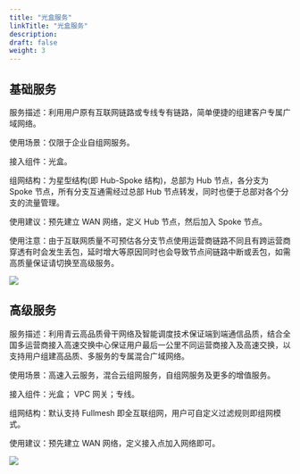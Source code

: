 ```yaml
---
title: "光盒服务"
linkTitle: "光盒服务"
description:
draft: false
weight: 3
---
```


## 基础服务

服务描述：利用用户原有互联网链路或专线专有链路，简单便捷的组建客户专属广域网络。

使用场景：仅限于企业自组网服务。

接入组件：光盒。

组网结构：为星型结构(即 Hub-Spoke 结构)，总部为 Hub 节点，各分支为 Spoke 节点，所有分支互通需经过总部 Hub 节点转发，同时也便于总部对各个分支的流量管理。

使用建议：预先建立 WAN 网络，定义 Hub 节点，然后加入 Spoke 节点。

使用注意：由于互联网质量不可预估各分支节点使用运营商链路不同且有跨运营商穿透有时会发生丢包，延时增大等原因同时也会导致节点间链路中断或丢包，如需高质量保证请切换至高级服务。

![](../../_images/basic_cpe.png)

## 高级服务

服务描述：利用青云高品质骨干网络及智能调度技术保证端到端通信品质，结合全国多运营商接入高速交换中心保证用户最后一公里不同运营商接入及高速交换，以支持用户组建高品质、多服务的专属混合广域网络。

使用场景：高速入云服务，混合云组网服务，自组网服务及更多的增值服务。

接入组件：光盒； VPC 网关；专线。

组网结构：默认支持 Fullmesh 即全互联组网，用户可自定义过滤规则即组网模式。

使用建议：预先建立 WAN 网络，定义接入点加入网络即可。

![](../../_images/advance_cpe.png)
